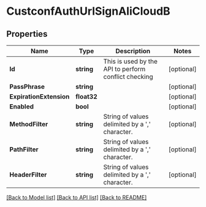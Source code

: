 # CustconfAuthUrlSignAliCloudB

## Properties

Name | Type | Description | Notes
------------ | ------------- | ------------- | -------------
**Id** | **string** | This is used by the API to perform conflict checking | [optional] 
**PassPhrase** | **string** |  | [optional] 
**ExpirationExtension** | **float32** |  | [optional] 
**Enabled** | **bool** |  | [optional] 
**MethodFilter** | **string** | String of values delimited by a &#39;,&#39; character. | [optional] 
**PathFilter** | **string** | String of values delimited by a &#39;,&#39; character. | [optional] 
**HeaderFilter** | **string** | String of values delimited by a &#39;,&#39; character. | [optional] 

[[Back to Model list]](../README.md#documentation-for-models) [[Back to API list]](../README.md#documentation-for-api-endpoints) [[Back to README]](../README.md)


